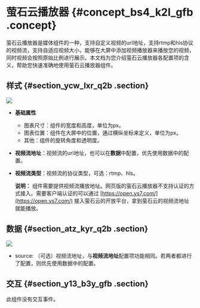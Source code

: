 # 萤石云播放器 {#concept_bs4_k2l_gfb .concept}

萤石云播放器是媒体组件的一种，支持自定义视频的url地址，支持rtmp和hls协议的视频流，支持自适应视频大小，能够在大屏中添加视频播放器来播放您的视频，同时视频会按照原始比例进行展示。本文档为您介绍萤石云播放器各配置项的含义，帮助您快速准确地使用萤石云播放器组件。

## 样式 {#section_ycw_lxr_q2b .section}

![](http://static-aliyun-doc.oss-cn-hangzhou.aliyuncs.com/assets/img/21804/155894051612749_zh-CN.png)

-   **基础属性** 

    -   图表尺寸：组件的宽度和高度，单位为px。
    -   图表位置：组件在大屏中的位置，通过横纵坐标来定义，单位为px。
    -   其他：组件的旋转角度和透明度。
-   **视频流地址**：视频流的url地址，也可以在**数据**中配置，优先使用数据中的配置。
-   **视频流类型**：视频流的协议类型，可选：rtmp、hls。

    **说明：** 组件需要提供视频流播放地址。网页版的萤石云播放器不支持认证的方式接入。需要客户端认证的可以通过 [https://open.ys7.com/](https://open.ys7.com/) 接入萤石云的开放平台，拿到萤石云的视频流地址就能播放。


## 数据 {#section_atz_kyr_q2b .section}

![](http://static-aliyun-doc.oss-cn-hangzhou.aliyuncs.com/assets/img/21804/155894051612753_zh-CN.png)

-   source: （可选）视频流地址，与**视频流地址**配置项功能相同。若两者都进行了配置，则优先使用数据中的配置。

## 交互 {#section_y13_b3y_gfb .section}

此组件没有交互事件。

